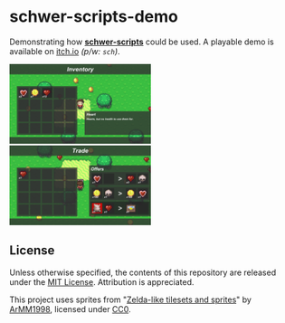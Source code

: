 # schwer-scripts-demo
Demonstrating how [**schwer-scripts**](https://github.com/itsschwer/schwer-scripts) could be used. A playable demo is available on [itch.io](https://schwer.itch.io/schwer-scripts-demo) *(p/w: `sch`)*.

<img width="49.7%" alt="screenshot of inventory menu" src="./xtra/screenshot_inventory.png"></img>
<img width="49.7%" alt="screenshot of trading menu" src="./xtra/screenshot_trade.png"></img>

## License
Unless otherwise specified, the contents of this repository are released under the [MIT License](/LICENSE). Attribution is appreciated.

This project uses sprites from "[Zelda-like tilesets and sprites](https://opengameart.org/content/zelda-like-tilesets-and-sprites)" by [ArMM1998](https://opengameart.org/users/armm1998), licensed under [CC0](https://creativecommons.org/publicdomain/zero/1.0).
